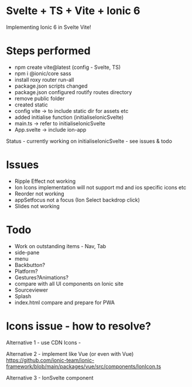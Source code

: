 # Svelte + TS + Vite + Ionic 6
Implementing Ionic 6 in Svelte Vite!

# Steps performed
- npm create vite@latest (config - Svelte, TS)
- npm i @ionic/core  sass
- install roxy router run-all
- package.json scripts changed
- package.json configured routify routes directory
- remove public folder
- created static
- config vite -> to include static dir for assets etc
- added initialise function (initialiseIonicSvelte)
- main.ts -> refer to initialiseIonicSvelte
- App.svelte -> include ion-app 

Status - currently working on initialiseIonicSvelte - see issues & todo


# Issues
- Ripple Effect not working
- Ion Icons implementation will not support md and ios specific icons etc
- Reorder not working
- appSetfocus not a focus (Ion Select backdrop click)
- Slides not working

# Todo
- Work on outstanding items - Nav, Tab 
- side-pane
- menu
- Backbutton?
- Platform?
- Gestures?Animations?
- compare with all UI components on Ionic site
- Sourceviewer
- Splash
- index.html compare and prepare for PWA

# Icons issue - how to resolve?

Alternative 1 - use CDN
Icons - <script src="https://unpkg.com/ionicons@5.0.0/dist/ionicons.js"></script>

Alternative 2 - implement like Vue (or even with Vue)
https://github.com/ionic-team/ionic-framework/blob/main/packages/vue/src/components/IonIcon.ts

Alternative 3 - IonSvelte component